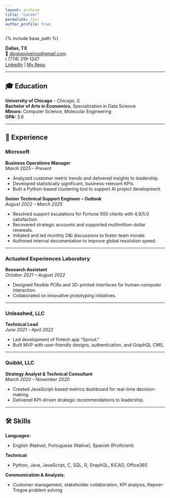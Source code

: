 ```yaml
---
layout: archive
title: "Career"
permalink: /cv/
author_profile: true
---
```


{% include base_path %}

**Dallas, TX**  
📧 [diogopviveiros@gmail.com](mailto:diogopviveiros@gmail.com)  
📞 (774) 319-1247  
[LinkedIn](https://www.linkedin.com/in/diogoviveiros/) | [My Repo](https://diogoviveiros.github.io/)


---

## 🎓 Education

**University of Chicago** – *Chicago, IL*  
**Bachelor of Arts in Economics**, Specialization in Data Science  
**Minors:** Computer Science, Molecular Engineering  
**GPA:** 3.6

---

## 💼 Experience

### Microsoft

**Business Operations Manager**  
*March 2025 – Present*  
- Analyzed customer metric trends and delivered insights to leadership.  
- Developed statistically significant, business-relevant KPIs.  
- Built a Python-based clustering tool to support AI project development.

**Senior Technical Support Engineer – Outlook**  
*August 2022 – March 2025*  
- Resolved support escalations for Fortune 500 clients with 4.9/5.0 satisfaction.  
- Recovered strategic accounts and supported multimillion-dollar renewals.  
- Initiated and led monthly D&I discussions to foster team morale.  
- Authored internal documentation to improve global resolution speed.

---

### Actuated Experiences Laboratory  
**Research Assistant**  
*October 2021 – August 2022*  
- Designed flexible PCBs and 3D-printed interfaces for human-computer interaction.  
- Collaborated on innovative prototyping initiatives.

---

### Unleashed, LLC  
**Technical Lead**  
*June 2021 – April 2022*  
- Led development of fintech app “Sprout.”  
- Built MVP with user-friendly designs, authentication, and GraphQL CMS.

---

### Quibbl, LLC  
**Strategy Analyst & Technical Consultant**  
*March 2020 – November 2020*  
- Created JavaScript-based metrics dashboard for real-time decision-making.  
- Delivered KPI-driven strategic recommendations to leadership.

---

## 🛠 Skills

**Languages:**  
- English (Native), Portuguese (Native), Spanish (Proficient)  

**Technical:**  
- Python, Java, JavaScript, C, SQL, R, GraphQL, KiCAD, Office365  

**Communication & Analysis:**  
- Customer management, stakeholder collaboration, KPI analysis, Kepner-Tregoe problem solving

